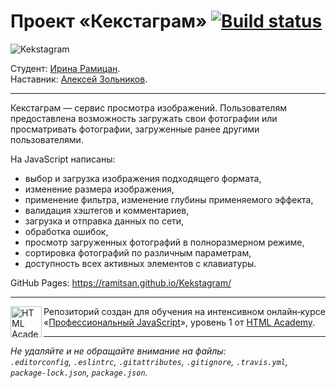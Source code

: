 # Проект «Кекстаграм» [![Build status][travis-image]][travis-url]

![Kekstagram](https://user-images.githubusercontent.com/45296707/134821889-ce896607-4fbc-4c82-9291-3f4a162d3c65.jpg)

Студент: [Ирина Рамицан](https://up.htmlacademy.ru/javascript/18/user/877447). <br>
Наставник: [Алексей Зольников](https://htmlacademy.ru/profile/id870391).

---
Кекстаграм — сервис просмотра изображений. Пользователям предоставлена возможность загружать свои фотографии или просматривать фотографии, загруженные ранее другими пользователями.

На JavaScript написаны:
- выбор и загрузка изображения подходящего формата,
- изменение размера изображения,
- применение фильтра, изменение глубины применяемого эффекта,
- валидация хэштегов и комментариев,
- загрузка и отправка данных по сети,
- обработка ошибок,
- просмотр загруженных фотографий в полноразмерном режиме,
- сортировка фотографий по различным параметрам,
- доступность всех активных элементов с клавиатуры.

GitHub Pages: https://ramitsan.github.io/Kekstagram/

---

<a href="https://htmlacademy.ru/intensive/javascript"><img align="left" width="50" height="50" alt="HTML Academy" src="https://up.htmlacademy.ru/static/img/intensive/javascript/logo-for-github-2.png"></a>

Репозиторий создан для обучения на интенсивном онлайн‑курсе «[Профессиональный JavaScript](https://htmlacademy.ru/intensive/javascript)», уровень 1 от [HTML Academy](https://htmlacademy.ru).

[travis-image]: https://travis-ci.com/htmlacademy-javascript/877447-kekstagram-18.svg?branch=master
[travis-url]: https://travis-ci.com/htmlacademy-javascript/877447-kekstagram-18

---

_Не удаляйте и не обращайте внимание на файлы:_<br>
_`.editorconfig`, `.eslintrc`, `.gitattributes`, `.gitignore`, `.travis.yml`, `package-lock.json`, `package.json`._
